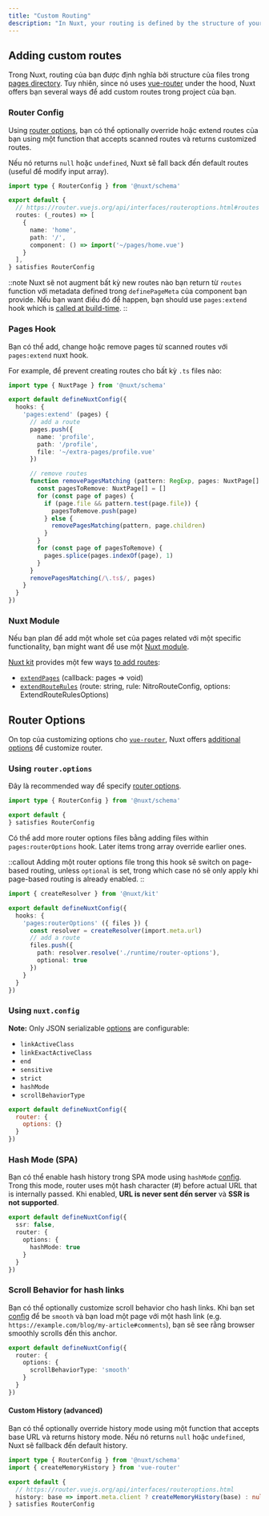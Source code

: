 ```yaml
---
title: "Custom Routing"
description: "In Nuxt, your routing is defined by the structure of your files inside the pages directory. However, since it uses vue-router under the hood, Nuxt offers you several ways to add custom routes in your project."
---
```


## Adding custom routes

Trong Nuxt, routing của bạn được định nghĩa bởi structure của files trong [pages directory](/docs/guide/directory-structure/pages). Tuy nhiên, since nó uses [vue-router](https://router.vuejs.org) under the hood, Nuxt offers bạn several ways để add custom routes trong project của bạn.

### Router Config

Using [router options](/docs/guide/recipes/custom-routing#router-options), bạn có thể optionally override hoặc extend routes của bạn using một function that accepts scanned routes và returns customized routes.

Nếu nó returns `null` hoặc `undefined`, Nuxt sẽ fall back đến default routes (useful để modify input array).

```ts [router.options.ts]
import type { RouterConfig } from '@nuxt/schema'

export default {
  // https://router.vuejs.org/api/interfaces/routeroptions.html#routes
  routes: (_routes) => [
    {
      name: 'home',
      path: '/',
      component: () => import('~/pages/home.vue')
    }
  ],
} satisfies RouterConfig
```

::note
Nuxt sẽ not augment bất kỳ new routes nào bạn return từ `routes` function với metadata defined trong `definePageMeta` của component bạn provide. Nếu bạn want điều đó để happen, bạn should use `pages:extend` hook which is [called at build-time](/docs/api/advanced/hooks#nuxt-hooks-build-time).
::

### Pages Hook

Bạn có thể add, change hoặc remove pages từ scanned routes với `pages:extend` nuxt hook.

For example, để prevent creating routes cho bất kỳ `.ts` files nào:

```ts [nuxt.config.ts]
import type { NuxtPage } from '@nuxt/schema'

export default defineNuxtConfig({
  hooks: {
    'pages:extend' (pages) {
      // add a route
      pages.push({
        name: 'profile',
        path: '/profile',
        file: '~/extra-pages/profile.vue'
      })

      // remove routes
      function removePagesMatching (pattern: RegExp, pages: NuxtPage[] = []) {
        const pagesToRemove: NuxtPage[] = []
        for (const page of pages) {
          if (page.file && pattern.test(page.file)) {
            pagesToRemove.push(page)
          } else {
            removePagesMatching(pattern, page.children)
          }
        }
        for (const page of pagesToRemove) {
          pages.splice(pages.indexOf(page), 1)
        }
      }
      removePagesMatching(/\.ts$/, pages)
    }
  }
})
```

### Nuxt Module

Nếu bạn plan để add một whole set của pages related với một specific functionality, bạn might want để use một [Nuxt module](/modules).

[Nuxt kit](/docs/guide/going-further/kit) provides một few ways [to add routes](/docs/api/kit/pages):
- [`extendPages`](/docs/api/kit/pages#extendpages) (callback: pages => void)
- [`extendRouteRules`](/docs/api/kit/pages#extendrouterules) (route: string, rule: NitroRouteConfig, options: ExtendRouteRulesOptions)

## Router Options

On top của customizing options cho [`vue-router`](https://router.vuejs.org/api/interfaces/routeroptions.html), Nuxt offers [additional options](/docs/api/nuxt-config#router) để customize router.

### Using `router.options`

Đây là recommended way để specify [router options](/docs/api/nuxt-config#router).

```ts [router.options.ts]
import type { RouterConfig } from '@nuxt/schema'

export default {
} satisfies RouterConfig
```

Có thể add more router options files bằng adding files within `pages:routerOptions` hook. Later items trong array override earlier ones.

::callout
Adding một router options file trong this hook sẽ switch on page-based routing, unless `optional` is set, trong which case nó sẽ only apply khi page-based routing is already enabled.
::

```ts [nuxt.config.ts]
import { createResolver } from '@nuxt/kit'

export default defineNuxtConfig({
  hooks: {
    'pages:routerOptions' ({ files }) {
      const resolver = createResolver(import.meta.url)
      // add a route
      files.push({
        path: resolver.resolve('./runtime/router-options'),
        optional: true
      })
    }
  }
})
```

### Using `nuxt.config`

**Note:** Only JSON serializable [options](/docs/api/nuxt-config#router) are configurable:

- `linkActiveClass`
- `linkExactActiveClass`
- `end`
- `sensitive`
- `strict`
- `hashMode`
- `scrollBehaviorType`

```js [nuxt.config]
export default defineNuxtConfig({
  router: {
    options: {}
  }
})
```

### Hash Mode (SPA)

Bạn có thể enable hash history trong SPA mode using `hashMode` [config](/docs/api/nuxt-config#router). Trong this mode, router uses một hash character (#) before actual URL that is internally passed. Khi enabled, **URL is never sent đến server** và **SSR is not supported**.

```ts [nuxt.config.ts]
export default defineNuxtConfig({
  ssr: false,
  router: {
    options: {
      hashMode: true
    }
  }
})
```

### Scroll Behavior for hash links

Bạn có thể optionally customize scroll behavior cho hash links. Khi bạn set [config](/docs/api/nuxt-config#router) để be `smooth` và bạn load một page với một hash link (e.g. `https://example.com/blog/my-article#comments`), bạn sẽ see rằng browser smoothly scrolls đến this anchor.

```ts [nuxt.config.ts]
export default defineNuxtConfig({
  router: {
    options: {
      scrollBehaviorType: 'smooth'
    }
  }
})
```

#### Custom History (advanced)

Bạn có thể optionally override history mode using một function that accepts base URL và returns history mode. Nếu nó returns `null` hoặc `undefined`, Nuxt sẽ fallback đến default history.

```ts [router.options.ts]
import type { RouterConfig } from '@nuxt/schema'
import { createMemoryHistory } from 'vue-router'

export default {
  // https://router.vuejs.org/api/interfaces/routeroptions.html
  history: base => import.meta.client ? createMemoryHistory(base) : null /* default */
} satisfies RouterConfig
```
